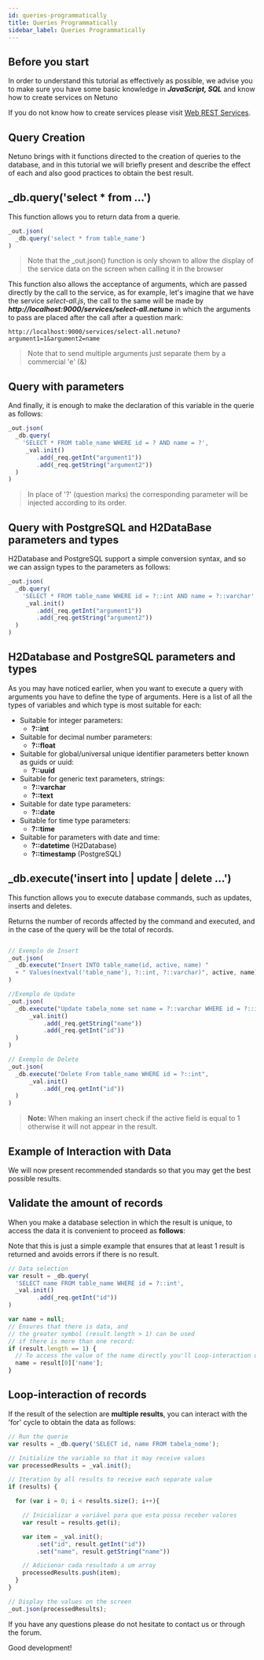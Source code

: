 ```yaml
---
id: queries-programmatically
title: Queries Programmatically
sidebar_label: Queries Programmatically
---
```


## Before you start

In order to understand this tutorial as effectively as possible, we advise you to make sure you have some basic knowledge in _**JavaScript, SQL**_ and know how to create services on Netuno

If you do not know how to create services please visit [Web REST Services](rest).

## Query Creation
Netuno brings with it functions directed to the creation of queries to the database, and in this tutorial we will briefly present and describe the effect of each and also good practices to obtain the best result.

## _db.query('select * from ...')
This function allows you to return data from a querie.
```javascript
_out.json(
  _db.query('select * from table_name')
)
```
> Note that the _out.json() function is only shown to allow the display of the service data on the screen when calling it in the browser

This function also allows the acceptance of arguments, which are passed directly by the call to the service, as for example, let's imagine that we have the service _select-all.js_, the call to the same will be made by _**http://localhost:9000/services/select-all.netuno**_ in which the arguments to pass are placed after the call after a question mark:

```
http://localhost:9000/services/select-all.netuno?argument1=1&argument2=name
```

> Note that to send multiple arguments just separate them by a commercial 'e' (&)

## Query with parameters
And finally, it is enough to make the declaration of this variable in the querie as follows:

```javascript
_out.json(
  _db.query(
    'SELECT * FROM table_name WHERE id = ? AND name = ?',
     _val.init()
        .add(_req.getInt("argument1"))
        .add(_req.getString("argument2"))
  )
)
```

> In place of '?' (question marks) the corresponding parameter will be injected according to its order.

## Query with PostgreSQL and H2DataBase parameters and types
H2Database and PostgreSQL support a simple conversion syntax, and so we can assign types to the parameters as follows:

```javascript
_out.json(
  _db.query(
    'SELECT * FROM table_name WHERE id = ?::int AND name = ?::varchar',
     _val.init()
        .add(_req.getInt("argument1"))
        .add(_req.getString("argument2"))
  )
)
```

## H2Database and PostgreSQL parameters and types
As you may have noticed earlier, when you want to execute a query with arguments you have to define the type of arguments. Here is a list of all the types of variables and which type is most suitable for each:

* Suitable for integer parameters:
    * **?::int**
* Suitable for decimal number parameters:
    * **?::float**
 * Suitable for global/universal unique identifier parameters better known as guids or uuid:
    * **?::uuid**
 * Suitable for generic text parameters, strings:
    * **?::varchar**
    * **?::text**
 * Suitable for date type parameters:
    * **?::date**
 * Suitable for time type parameters:
    *  **?::time**
 * Suitable for parameters with date and time:
    * **?::datetime** (H2Database)
    * **?::timestamp** (PostgreSQL)
    
## _db.execute('insert into | update | delete ...')
This function allows you to execute database commands, such as updates, inserts and deletes.

Returns the number of records affected by the command and executed, and in the case of the query will be the total of records.
```javascript

// Exemplo de Insert
_out.json(
  _db.execute("Insert INTO table_name(id, active, name) "
  + " Values(nextval('table_name'), ?::int, ?::varchar)", active, name)
)

//Exemplo de Update
_out.json(
  _db.execute("Update tabela_nome set name = ?::varchar WHERE id = ?::int",
      _val.init()
          .add(_req.getString("name"))
          .add(_req.getInt("id"))
  )
)

// Exemplo de Delete 
_out.json(
  _db.execute("Delete From table_name WHERE id = ?::int",
      _val.init()
          .add(_req.getInt("id"))
  )
)
```
>**Note:** When making an insert check if the active field is equal to 1 otherwise it will not appear in the result. 

## Example of Interaction with Data

We will now present recommended standards so that you may get the best possible results.

## Validate the amount of records

When you make a database selection in which the result is unique, to access the data it is convenient to proceed as **follows**:

Note that this is just a simple example that ensures that at least 1 result is returned and avoids errors if there is no result.

```javascript
// Data selection
var result = _db.query(
  'SELECT name FROM table_name WHERE id = ?::int',
  _val.init()
        .add(_req.getInt("id"))
)

var name = null;
// Ensures that there is data, and 
// the greater symbol (result.length > 1) can be used 
// if there is more than one record:
if (result.length == 1) {
  // To access the value of the name directly you'll Loop-interaction of records just have to:
  name = result[0]['name'];
}
```

## Loop-interaction of records
If the result of the selection are **multiple results**, you can interact with the 'for' cycle to obtain the data as follows:

```javascript
// Run the querie
var results = _db.query('SELECT id, name FROM tabela_nome');

// Initialize the variable so that it may receive values
var processedResults = _val.init();

// Iteration by all results to receive each separate value
if (results) {

  for (var i = 0; i < results.size(); i++){

    // Inicializar a variável para que esta possa receber valores
    var result = results.get(i);

    var item = _val.init();
        .set("id", result.getInt("id"))
        .set("name", result.getString("name"))

    // Adicionar cada resultado a um array
    processedResults.push(item);
  }
}

// Display the values on the screen
_out.json(processedResults);
```

If you have any questions please do not hesitate to contact us or through the forum.

Good development!
